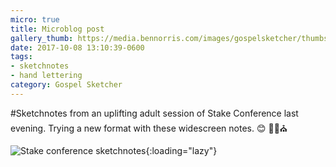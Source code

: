 ```yaml
---
micro: true
title: Microblog post
gallery_thumb: https://media.bennorris.com/images/gospelsketcher/thumbs/oct-17-stake-conference-01.jpg
date: 2017-10-08 13:10:39-0600
tags:
- sketchnotes
- hand lettering
category: Gospel Sketcher
---
```


#Sketchnotes from an uplifting adult session of Stake Conference last evening. Trying a new format with these widescreen notes. 😊 ✍🏼⛪️

![Stake conference sketchnotes](https://media.bennorris.com/images/gospelsketcher/general/oct-17-stake-conference-01.jpg){:loading="lazy"}